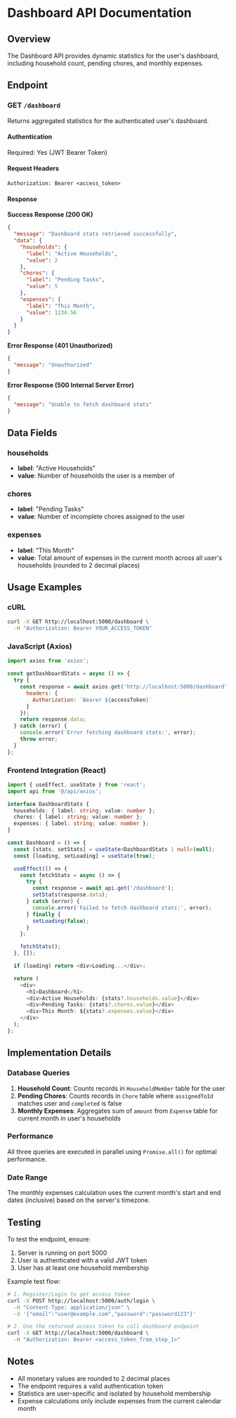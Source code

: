 # Dashboard API Documentation

## Overview

The Dashboard API provides dynamic statistics for the user's dashboard, including household count, pending chores, and monthly expenses.

## Endpoint

### GET `/dashboard`

Returns aggregated statistics for the authenticated user's dashboard.

#### Authentication

Required: Yes (JWT Bearer Token)

#### Request Headers

```
Authorization: Bearer <access_token>
```

#### Response

**Success Response (200 OK)**

```json
{
  "message": "Dashboard stats retrieved successfully",
  "data": {
    "households": {
      "label": "Active Households",
      "value": 2
    },
    "chores": {
      "label": "Pending Tasks",
      "value": 5
    },
    "expenses": {
      "label": "This Month",
      "value": 1234.56
    }
  }
}
```

**Error Response (401 Unauthorized)**

```json
{
  "message": "Unauthorized"
}
```

**Error Response (500 Internal Server Error)**

```json
{
  "message": "Unable to fetch dashboard stats"
}
```

## Data Fields

### households
- **label**: "Active Households"
- **value**: Number of households the user is a member of

### chores
- **label**: "Pending Tasks"
- **value**: Number of incomplete chores assigned to the user

### expenses
- **label**: "This Month"
- **value**: Total amount of expenses in the current month across all user's households (rounded to 2 decimal places)

## Usage Examples

### cURL

```bash
curl -X GET http://localhost:5000/dashboard \
  -H "Authorization: Bearer YOUR_ACCESS_TOKEN"
```

### JavaScript (Axios)

```javascript
import axios from 'axios';

const getDashboardStats = async () => {
  try {
    const response = await axios.get('http://localhost:5000/dashboard', {
      headers: {
        Authorization: `Bearer ${accessToken}`
      }
    });
    return response.data;
  } catch (error) {
    console.error('Error fetching dashboard stats:', error);
    throw error;
  }
};
```

### Frontend Integration (React)

```typescript
import { useEffect, useState } from 'react';
import api from '@/api/axios';

interface DashboardStats {
  households: { label: string; value: number };
  chores: { label: string; value: number };
  expenses: { label: string; value: number };
}

const Dashboard = () => {
  const [stats, setStats] = useState<DashboardStats | null>(null);
  const [loading, setLoading] = useState(true);

  useEffect(() => {
    const fetchStats = async () => {
      try {
        const response = await api.get('/dashboard');
        setStats(response.data);
      } catch (error) {
        console.error('Failed to fetch dashboard stats:', error);
      } finally {
        setLoading(false);
      }
    };

    fetchStats();
  }, []);

  if (loading) return <div>Loading...</div>;

  return (
    <div>
      <h1>Dashboard</h1>
      <div>Active Households: {stats?.households.value}</div>
      <div>Pending Tasks: {stats?.chores.value}</div>
      <div>This Month: ${stats?.expenses.value}</div>
    </div>
  );
};
```

## Implementation Details

### Database Queries

1. **Household Count**: Counts records in `HouseholdMember` table for the user
2. **Pending Chores**: Counts records in `Chore` table where `assignedToId` matches user and `completed` is false
3. **Monthly Expenses**: Aggregates sum of `amount` from `Expense` table for current month in user's households

### Performance

All three queries are executed in parallel using `Promise.all()` for optimal performance.

### Date Range

The monthly expenses calculation uses the current month's start and end dates (inclusive) based on the server's timezone.

## Testing

To test the endpoint, ensure:

1. Server is running on port 5000
2. User is authenticated with a valid JWT token
3. User has at least one household membership

Example test flow:

```bash
# 1. Register/Login to get access token
curl -X POST http://localhost:5000/auth/login \
  -H "Content-Type: application/json" \
  -d '{"email":"user@example.com","password":"password123"}'

# 2. Use the returned access token to call dashboard endpoint
curl -X GET http://localhost:5000/dashboard \
  -H "Authorization: Bearer <access_token_from_step_1>"
```

## Notes

- All monetary values are rounded to 2 decimal places
- The endpoint requires a valid authentication token
- Statistics are user-specific and isolated by household membership
- Expense calculations only include expenses from the current calendar month
